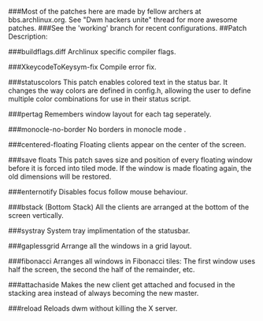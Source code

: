 ###Most of the patches here are made by fellow archers at bbs.archlinux.org. See "Dwm hackers unite" thread for more awesome patches.
###See the 'working' branch for recent configurations.
##Patch Description:

###buildflags.diff
Archlinux specific compiler flags.

###XkeycodeToKeysym-fix
Compile error fix.

###statuscolors
This patch enables colored text in the status bar. It changes the way colors are defined in config.h, allowing the user to define multiple color combinations for use in their status script.

###pertag
Remembers window layout for each tag seperately.

###monocle-no-border
No borders in monocle mode .

###centered-floating
Floating clients appear on the center of the screen.

###save floats
This patch saves size and position of every floating window before it is forced
into tiled mode. If the window is made floating again, the old dimensions will
be restored.

###enternotify
Disables focus follow mouse behaviour.

###bstack (Bottom Stack)
All the clients are arranged at the bottom of the screen vertically.

###systray
System tray implimentation of the statusbar.

###gaplessgrid
Arrange all the windows in a grid layout.

###fibonacci
Arranges all windows in Fibonacci tiles: The first window uses half the screen, the second the half of the remainder, etc.

###attachaside
Makes the new client get attached and focused in the stacking area instead of always becoming the new master.

###reload
Reloads dwm without killing the X server.
